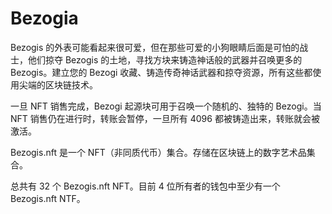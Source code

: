 # Bezogia



Bezogis 的外表可能看起来很可爱，但在那些可爱的小狗眼睛后面是可怕的战士，他们掠夺 Bezogis 的土地，寻找方块来铸造神话般的武器并召唤更多的 Bezogis。建立您的 Bezogi 收藏、铸造传奇神话武器和掠夺资源，所有这些都使用尖端的区块链技术。

一旦 NFT 销售完成，Bezogi 起源块可用于召唤一个随机的、独特的 Bezogi。当 NFT 销售仍在进行时，转账会暂停，一旦所有 4096 都被铸造出来，转账就会被激活。

Bezogis.nft 是一个 NFT（非同质代币）集合。存储在区块链上的数字艺术品集合。

总共有 32 个 Bezogis.nft NFT。目前 4 位所有者的钱包中至少有一个 Bezogis.nft NTF。


